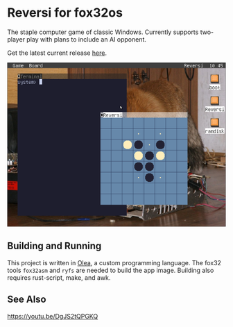 # Reversi for fox32os

The staple computer game of classic Windows. Currently supports two-player play with plans to include an AI opponent.

Get the latest current release [here](https://github.com/OliveIsAWord/reversi-fox32/releases/tag/v0.1.0).

![the game Reversi running on fox32os](screenshot.png)

## Building and Running

This project is written in [Olea](https://github.com/OliveIsAWord/olea), a custom programming language. The fox32 tools `fox32asm` and `ryfs` are needed to build the app image. Building also requires rust-script, make, and awk.

## See Also

https://youtu.be/DgJS2tQPGKQ

